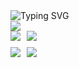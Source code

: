 <div align="left"><img src="https://readme-typing-svg.demolab.com?font=Fira+Code&pause=1000&repeat=true&width=435&lines=Hack+the+planet" alt="Typing SVG" /></div><div align="left"><img src="https://github-profile-summary-cards.vercel.app/api/cards/profile-details?username=TetsuroAndo&count_private=true&theme=transparent"/></div><div style="display: flex; justify-content: left; align-items: center; flex-wrap: nowrap; margin-bottom: 10px;">
  <img src="https://github-profile-summary-cards.vercel.app/api/cards/repos-per-language?username=TetsuroAndo&count_private=true&theme=transparent" style="margin-right: 10px;"/>
  <img src="https://github-profile-summary-cards.vercel.app/api/cards/most-commit-language?username=TetsuroAndo&count_private=true&theme=transparent" style="margin-right: 10px;"/>
</div><div style="display: flex; justify-content: left; align-items: center; flex-wrap: nowrap; margin-bottom: 10px;">
  <img src="https://github-profile-summary-cards.vercel.app/api/cards/stats?username=TetsuroAndo&count_private=true&theme=transparent" style="margin-right: 10px;"/>
  <img src="https://github-profile-summary-cards.vercel.app/api/cards/productive-time?username=TetsuroAndo&count_private=true&theme=transparent" style="margin-right: 10px;"/>
</div>
